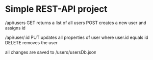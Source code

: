 # Simple REST-API project

/api/users
    GET returns a list of all users
    POST creates a new user and assigns id

/api/user/:id
    PUT updates all properties of user where user.id equals id
    DELETE removes the user

all changes are saved to /users/usersDb.json